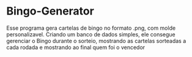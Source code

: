 # Bingo-Generator
Esse programa gera cartelas de bingo no formato .png, com molde personalizavel. Criando um banco de dados simples, ele consegue gerenciar o Bingo durante o sorteio, mostrando as cartelas sorteadas a cada rodada e mostrando ao final quem foi o vencedor 
